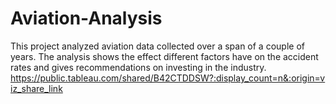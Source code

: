 # Aviation-Analysis
This project analyzed aviation data collected over a span of a couple of years. The analysis shows the effect different factors have on the accident rates and gives recommendations on investing in the industry.
https://public.tableau.com/shared/B42CTDDSW?:display_count=n&:origin=viz_share_link
